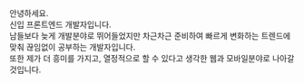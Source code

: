 안녕하세요. <br>
신입 프론트엔드 개발자입니다.<br>
남들보다 늦게 개발분야로 뛰어들었지만 차근차근 준비하여 빠르게 변화하는 트렌드에 맞춰 끊임없이 공부하는 개발자입니다. <br>
또한 제가 더 흥미를 가지고, 열정적으로 할 수 있다고 생각한 웹과 모바일분야로 나아갈 것입니다.  <br>

